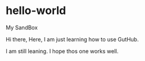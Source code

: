 # hello-world
My SandBox

Hi there,
Here, I am just learning how to use GutHub.

I am still leaning. I hope thos one works well.
